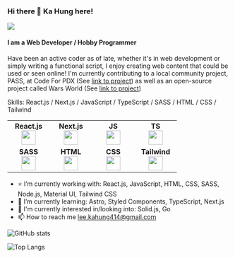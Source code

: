### Hi there 👋 Ka Hung here!

[![](https://img.shields.io/badge/linkedin-%230077B5.svg?style=for-the-badge&logo=linkedin)](https://www.linkedin.com/in/ka-hung-lee/)

#### I am a Web Developer / Hobby Programmer
Have been an active coder as of late, whether it's in web development or simply writing a functional script, I enjoy creating web content that could be used or seen online! I'm currently contributing to a local community project, PASS, at Code For PDX (See [link to project](https://github.com/codeforpdx/PASS)) as well as an open-source project called Wars World (See [link to project](https://github.com/WarsWorld/WarsWorld))

Skills: React.js / Next.js / JavaScript / TypeScript / SASS / HTML / CSS / Tailwind

<table width="320px">
    <tbody>
        <tr valign="top">
            <td width="80px" align="center">
              <span><strong>React.js</strong></span><br>
              <img height="32px" src="https://cdn.jsdelivr.net/gh/devicons/devicon/icons/react/react-original.svg">
            </td>
            <td width="80px" align="center">
              <span><strong>Next.js</strong></span><br>
              <img height="32px" src="https://cdn.jsdelivr.net/gh/devicons/devicon/icons/nextjs/nextjs-original.svg">
            </td>
            <td width="80px" align="center">
              <span><strong>JS</strong></span><br>
              <img height="32px" src="https://cdn.jsdelivr.net/gh/devicons/devicon/icons/javascript/javascript-original.svg">
            </td>
            <td width="80px" align="center">
              <span><strong>TS</strong></span><br>
              <img height="32px" src="https://cdn.jsdelivr.net/gh/devicons/devicon/icons/typescript/typescript-original.svg">
            </td>
        </tr>
        <tr valign="top">
            <td width="80px" align="center">
              <span><strong>SASS</strong></span><br>
              <img height="32px" src="https://cdn.jsdelivr.net/gh/devicons/devicon/icons/sass/sass-original.svg">
            </td>
            <td width="80px" align="center">
              <span><strong>HTML</strong></span><br>
              <img height="32" src="https://cdn.jsdelivr.net/gh/devicons/devicon/icons/html5/html5-original.svg">
            </td>
            <td width="80px" align="center">
              <span><strong>CSS</strong></span><br>
              <img height="32px" src="https://cdn.jsdelivr.net/gh/devicons/devicon/icons/css3/css3-original.svg">
            </td>
            <td width="80px" align="center">
              <span><strong>Tailwind</strong></span><br>
              <img height="32px" src="https://cdn.jsdelivr.net/gh/devicons/devicon/icons/tailwindcss/tailwindcss-plain.svg">
            </td>
        </tr>
    </tbody>
</table>

- :star: I’m currently working with: React.js, JavaScript, HTML, CSS, SASS, Node.js, Material UI, Tailwind CSS
- 🌱 I’m currently learning: Astro, Styled Components, TypeScript, Next.js
- 🔭 I'm currently interested in/looking into: Solid.js, Go
- 📫 How to reach me lee.kahung414@gmail.com

![GitHub stats](https://github-readme-stats.vercel.app/api?username=leekahung&show_icons=true&theme=dark)

![Top Langs](https://github-readme-stats.vercel.app/api/top-langs/?username=leekahung&hide=jupyter%20notebook&layout=compact&theme=dark)
